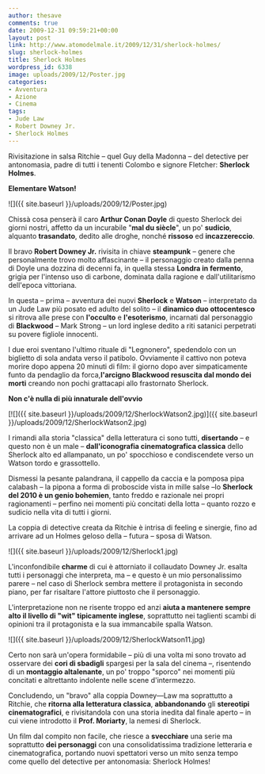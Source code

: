 ```yaml
---
author: thesave
comments: true
date: 2009-12-31 09:59:21+00:00
layout: post
link: http://www.atomodelmale.it/2009/12/31/sherlock-holmes/
slug: sherlock-holmes
title: Sherlock Holmes
wordpress_id: 6338
image: uploads/2009/12/Poster.jpg
categories:
- Avventura
- Azione
- Cinema
tags:
- Jude Law
- Robert Downey Jr.
- Sherlock Holmes
---
```


Rivisitazione in salsa Ritchie – quel Guy della Madonna – del detective per antonomasia, padre di tutti i tenenti Colombo e signore Fletcher: **Sherlock Holmes**.

**Elementare Watson!**

![]({{ site.baseurl }}/uploads/2009/12/Poster.jpg)

Chissà cosa penserà il caro **Arthur Conan Doyle** di questo Sherlock dei giorni nostri, affetto da un incurabile "**mal du siècle**", un po' **sudicio**, alquanto **trasandato**, dedito alle droghe, nonché **rissoso** ed **incazzereccio**.

Il bravo **Robert Downey Jr.** rivisita in chiave **steampunk** – genere che personalmente trovo molto affascinante – il personaggio creato dalla penna di Doyle una dozzina di decenni fa, in quella stessa **Londra in fermento**, grigia per l'intenso uso di carbone, dominata dalla ragione e dall'utilitarismo dell'epoca vittoriana.

In questa – prima – avventura dei nuovi **Sherlock** e **Watson** – interpretato da un Jude Law più posato ed adulto del solito – il **dinamico duo ottocentesco** si ritrova alle prese con **l'occulto** e **l'esoterismo**, incarnati dal personaggio di **Blackwood** – Mark Strong – un lord inglese dedito a riti satanici perpetrati su povere figliole innocenti.

I due eroi sventano l'ultimo rituale di "Legnonero", spedendolo con un biglietto di sola andata verso il patibolo. Ovviamente il cattivo non poteva morire dopo appena 20 minuti di film: il giorno dopo aver simpaticamente funto da pendaglio da forca,**l'arcigno Blackwood resuscita dal mondo dei morti** creando non pochi grattacapi allo frastornato Sherlock.

**Non c'è nulla di più innaturale dell'ovvio**

[![]({{ site.baseurl }}/uploads/2009/12/SherlockWatson2.jpg)]({{ site.baseurl }}/uploads/2009/12/SherlockWatson2.jpg)

I rimandi alla storia "classica" della letteratura ci sono tutti, **disertando** – e questo non è un male – **dall'iconografia cinematografica  classica** dello Sherlock alto ed allampanato, un po' spocchioso e condiscendete verso un Watson tordo e grassottello.

Dismessi la pesante palandrana, il cappello da caccia e la pomposa pipa calabash – la pipona a forma di proboscide vista in mille salse –lo **Sherlock del 2010 è un genio bohemien**, tanto freddo e razionale nei propri ragionamenti – perfino nei momenti più concitati della lotta – quanto rozzo e sudicio nella vita di tutti i giorni.

La coppia di detective creata da Ritchie è intrisa di feeling e sinergie, fino ad arrivare ad un Holmes geloso della – futura – sposa di Watson.

![]({{ site.baseurl }}/uploads/2009/12/Sherlock1.jpg)

L'inconfondibile **charme** di cui è attorniato il collaudato Downey Jr. esalta tutti i personaggi che interpreta, ma – e questo è un mio personalissimo parere – nel caso di Sherlock sembra mettere il protagonista in secondo piano, per far risaltare l'attore piuttosto che il personaggio.

L'interpretazione non ne risente troppo ed anzi **aiuta a mantenere sempre alto il livello di "wit" tipicamente inglese**, soprattutto nei taglienti scambi di opinioni tra il protagonista e la sua immancabile spalla Watson.

![]({{ site.baseurl }}/uploads/2009/12/SherlockWatson11.jpg)

Certo non sarà un'opera formidabile – più di una volta mi sono trovato ad osservare dei **cori di sbadigli** spargesi per la sala del cinema –, risentendo di un **montaggio altalenante**, un po' troppo "sporco" nei momenti più concitati e altrettanto indolente nelle scene d'intermezzo.

Concludendo, un "bravo" alla coppia Downey—Law ma soprattutto a Ritchie, che **ritorna alla letteratura classica**, **abbandonando** gli **stereotipi cinematografici**, e rivisitandola con una storia inedita dal finale aperto – in cui viene introdotto il **Prof. Moriarty**, la nemesi di Sherlock.

Un film dal compito non facile, che riesce a **svecchiare** una serie ma soprattutto **dei personaggi** con una consolidatissima tradizione letteraria e cinematografica, portando nuovi spettatori verso un mito senza tempo come quello del detective per antonomasia: Sherlock Holmes!
